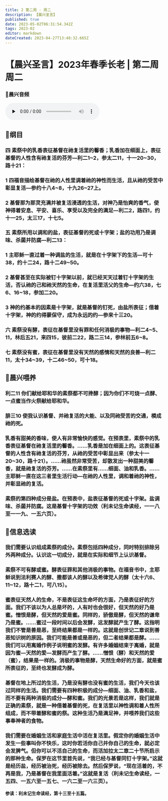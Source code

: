 ```yaml
---
title: 2 第二周 · 周二
description: 【晨兴圣言】
published: true
date: 2023-05-02T06:31:54.342Z
tags: 2023-02
editor: markdown
dateCreated: 2023-04-27T13:48:32.665Z
---
```


# 【晨兴圣言】2023年春季长老 | 第二周周二
### 🎵晨兴音频
<audio id="audio" controls="" preload="none">
      <source id="mp3" src="/2023-02/week2/week2day2.mp3">
</audio>

<!-- Google tag (gtag.js) -->
<script async src="https://www.googletagmanager.com/gtag/js?id=G-1P8709Z16T"></script>
<script>
  window.dataLayer = window.dataLayer || [];
  function gtag(){dataLayer.push(arguments);}
  gtag('js', new Date());

  gtag('config', 'G-1P8709Z16T');
</script>
## 📙纲目

### 四	素祭中的乳香表征基督在祂复活里的馨香；乳香加在细面上，表征基督的人性含有祂复活的芬芳—利二1~2，参太二11，十一20~30，路十21：

### 1	四福音描绘基督在祂的人性里调着祂的神性而生活，且从祂的受苦中彰显复活—参约十八4~8，十九26~27上。

### 2	基督那为那灵充满并被复活浸透的生活，对神乃是怡爽的香气，使神得着安息、平安、喜乐、享受以及完全的满足—利二2，路四1，约十一25，太三17，十七5。

### 五	素祭所用以调和的盐，表征基督的死或十字架；盐的功用乃是调味、杀菌并防腐—利二13：

### 1	主耶稣一直过着一种调盐的生活，就是在十字架下的生活—可十38，约十二24，路十二49~50。

### 2	基督甚至在实际被钉十字架以前，就已经天天过着钉十字架的生活，否认祂的己和祂天然的生命，在复活里活父的生命—约六38，七6、16~18，参加二20。

### 3	神的约基本的因素是十字架，就是基督的钉死，由盐所表征；借着十字架，神的约得蒙保守，成为永远的约—参来十三20。

### 六	素祭没有酵，表征在基督里没有罪和任何消极的事物—利二4~5、11，林后五21，来四15，彼前二22，路二三14，参林前五6~8。

### 七	素祭没有蜜，表征在基督里没有天然的感情和天然的良善—利二11，太十34~39，十二46~50，可十18。

## 📙晨兴喂养

### **利二11	你们献给耶和华的素祭都不可搀酵；因为你们不可烧一点酵、一点蜜当作火祭献给耶和华。**

### **腓三10	使我认识基督、并祂复活的大能、以及同祂受苦的交通，模成祂的死。**

### 乳香有甜美的香味，使人有非常愉快的感觉。在预表里，素祭中的乳香表征基督在祂复活里的馨香。……乳香是加在细面上的。这表征基督的人性含有祂复活的芬芳，从祂的受苦中彰显出来（参太十一20~30，路十21）。……祂虽然非常受苦，却散发出一种甜美的馨香，就是祂复活的芬芳。……在素祭里有……细面、油和乳香。……主耶稣一直在这三者里生活行动—在祂的人性里，调和着祂的神性，并彰显祂的复活。

### 素祭的第四种成分是盐。在预表中，盐表征基督的死或十字架。盐调味、杀菌并防腐。这是基督十字架的功效（利未记生命读经，一一八至一一九、一五六页）。

## 📙信息选读

### 我们需要认识组成素祭的成分。素祭包括四种成分，同时特别排除另外两种成分。认识这一切成分，就是在实际和细节上认识基督。

### 素祭不可有酵或蜜。酵表征罪和其他消极的事物。在福音书中，主耶稣说到法利赛人的酵、撒都该人的酵以及希律党人的酵（太十六6、11~12，路十二1，可八15）。

### 蜜表征天然人的生命，不是表征这生命坏的方面，乃是表征好的方面。我们不该以为人总是坏的，人有时也会很好，但天然的好乃是蜜。憎恨是酵，但天然的爱是蜜。同样的，骄傲是酵，但天然的谦卑乃是蜜。……蜜过一段时间以后会发酵，这发酵就产生了酵。这指明我们不管是善是恶，至终结果都是一样的。这就是创世记二章说到善恶知识树的原因。我们可能是善或是恶的，但二者结果都是酵。……我们可以用离婚作例子说明蜜的发酵。有许多婚姻结束于离婚，就是因为蜜—天然的爱—发酵而产生了酵。……憎恨（酵）和天然的爱（蜜），结果是一样的。消极的事物是酵，天然生命好的方面，就是蜜所表征的，至终也发酵成为酵。

### 基督在地上所过的生活，乃是没有酵也没有蜜的生活，我们今天也该过同样的生活。我们需要有四种积极的成分—细面、油、乳香和盐，而不要有两种消极的成分—酵和蜜。我们的光景若是这样，我们就是正确的素祭，就是一种借着基督的死，在复活里以神性调和着人性所组成，而不带着酵和蜜的祭。这种生活乃是满足神，并喂养我们这些事奉神者的食物。

### 我们需要在婚姻生活和家庭生活中活在复活里。假定你的婚姻生活中发生一些事叫你不快乐，这时你若活你自己并你自己的生命，就必定会发脾气。但你可以不活自己的生命，而活加拉太二章二十节所启示的那种生命。保罗在这节里首先说，“我已经与基督同钉十字架。”这就是经历盐，经历被治死，经历被除去。然后保罗说，“现在活着的，不再是我，乃是基督在我里面活着。”这就是复活（利未记生命读经，一五四、一五六至一五七、一六二至一六三页）。

**参读：利未记生命读经，第十三至十五篇。**